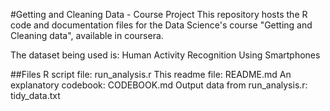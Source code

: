 #Getting and Cleaning Data - Course Project
This repository hosts the R code and documentation files for the Data Science's course "Getting and Cleaning data", available in coursera.

The dataset being used is: Human Activity Recognition Using Smartphones

##Files
R script file: run_analysis.r
This readme file: README.md
An explanatory codebook: CODEBOOK.md
Output data from run_analysis.r: tidy_data.txt